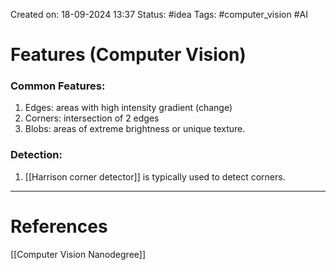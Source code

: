 Created on: 18-09-2024 13:37
Status: #idea
Tags: #computer_vision #AI 
# Features (Computer Vision)
### Common Features:
1. Edges: areas with high intensity gradient (change)
2. Corners: intersection of 2 edges
3. Blobs: areas of extreme brightness or unique texture.
### Detection:
1. [[Harrison corner detector]] is typically used to detect corners.



-----------------
# References
[[Computer Vision Nanodegree]]